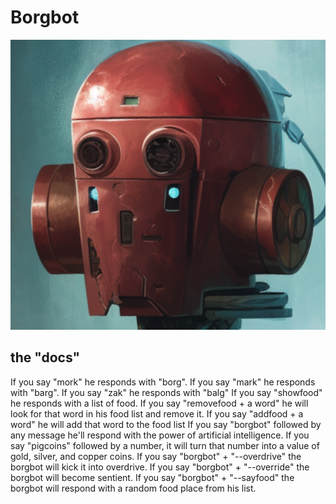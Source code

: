 # Borgbot

<img src="./public/borgbot.png">

## the "docs"
If you say "mork" he responds with "borg".
If you say "mark" he responds with "barg".
If you say "zak" he responds with "balg"
If you say "showfood" he responds with a list of food.
If you say "removefood + a word" he will look for that word in his food list and remove it.
If you say "addfood + a word" he will add that word to the food list
If you say "borgbot" followed by any message he'll respond with the power of artificial intelligence.
If you say "pigcoins" followed by a number, it will turn that number into a value of gold, silver, and copper coins.
If you say "borgbot" + "--overdrive" the borgbot will kick it into overdrive.
If you say "borgbot" + "--override" the borgbot will become sentient.
If you say "borgbot" + "--sayfood" the borgbot will respond with a random food place from his list.